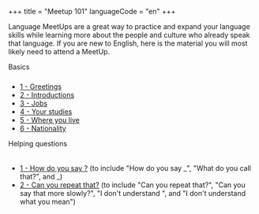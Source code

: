 +++
title = "Meetup 101"
languageCode = "en"
+++

Language MeetUps are a great way to practice and expand your language
skills while learning more about the people and culture who already
speak that language. If you are new to English, here is the material you
will most likely need to attend a MeetUp.

Basics

##### 

  - [1 - Greetings](/en/Meetup_Greetings)
  - [2 - Introductions](/en/Meetup_Introductions)
  - [3 - Jobs](/en/Meetup_Jobs)
  - [4 - Your studies](/en/Meetup_Your_studies)
  - [5 - Where you live](/en/Meetup_Where_you_live)
  - [6 - Nationality](/en/Meetup_Nationality)

Helping questions

###### 

  - [1 - How do you say
    <span class="underline"><span class="underline">?</span></span>](/en/Meetup_How_do_you_say)
    (to include "How do you say <span class="underline">\_</span>",
    "What do you call that?", and
    <span class="underline">\_</span><span class="underline">)</span>
  - [2 - Can you repeat that?](/en/Meetup_Can_you_repeat_that) (to
    include "Can you repeat that?", "Can you say that more slowly?", "I
    don't understand <span class="underline"><span class="underline">",
    and "I don't understand what you mean")</span></span>
